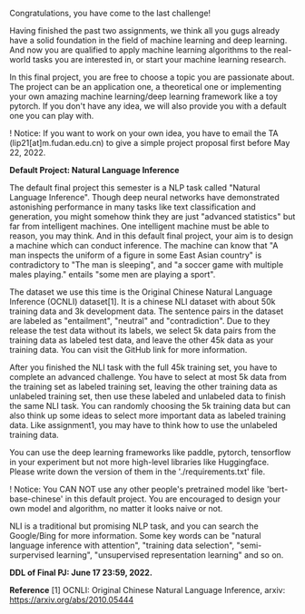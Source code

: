 Congratulations, you have come to the last challenge!

Having finished the past two assignments, we think all you gugs already have a solid foundation in the field of machine learning and deep learning. And now you are qualified to apply machine learning algorithms to the real-world tasks you are interested in, or start your machine learning research.

In this final project, you are free to choose a topic you are passionate about. The project can be an application one, a theoretical one or implementing your own amazing machine learning/deep learning framework like a toy pytorch. If you don't have any idea, we will also provide you with a default one you can play with.

! Notice: If you want to work on your own idea, you have to email the TA (lip21[at]m.fudan.edu.cn) to give a simple project proposal first before May 22, 2022.

**Default Project: Natural Language Inference**

The default final project this semester is a NLP task called "Natural Language Inference". Though deep neural networks have demonstrated astonishing performance in many tasks like text classification and generation, you might somehow think they are just "advanced statistics" but far from intelligent machines. One intelligent machine must be able to reason, you may think. And in this default final project, your aim is to design a machine which can conduct inference. The machine can know that "A man inspects the uniform of a figure in some East Asian country" is contradictory to "The man is sleeping", and "a soccer game with multiple males playing." entails "some men are playing a sport".

The dataset we use this time is the Original Chinese Natural Language Inference (OCNLI) dataset[1]. It is a chinese NLI dataset with about 50k training data and 3k development data. The sentence pairs in the dataset are labeled as "entailment", "neutral" and "contradiction". Due to they release the test data without its labels, we select 5k data pairs from the training data as labeled test data, and leave the other 45k data as your training data. You can visit the GitHub link for more information.

After you finished the NLI task with the full 45k training set, you have to complete an advanced challenge. You have to select at most 5k data from the training set as labeled training set, leaving the other training data as unlabeled training set, then use these labeled and unlabeled data to finish the same NLI task. You can randomly choosing the 5k training data but can also think up some ideas to select more important data as labeled training data. Like assignment1, you may have to think how to use the unlabeled training data.

You can use the deep learning frameworks like paddle, pytorch, tensorflow in your experiment but not more high-level libraries like Huggingface. Please write down the version of them in the './requirements.txt' file.

! Notice: You CAN NOT use any other people's pretrained model like 'bert-base-chinese' in this default project. You are encouraged to design your own model and algorithm, no matter it looks naive or not.

NLI is a traditional but promising NLP task, and you can search the Google/Bing for more information. Some key words can be "natural language inference with attention", "training data selection", "semi-surpervised learning", "unsupervised representation learning" and so on.


**DDL of Final PJ: June 17 23:59, 2022.**

**Reference**
[1] OCNLI: Original Chinese Natural Language Inference, arxiv: https://arxiv.org/abs/2010.05444